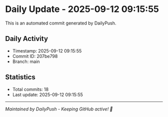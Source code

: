 # Daily Update - 2025-09-12 09:15:55

This is an automated commit generated by DailyPush.

## Daily Activity
- Timestamp: 2025-09-12 09:15:55
- Commit ID: 207be798
- Branch: main

## Statistics
- Total commits: 18
- Last update: 2025-09-12 09:15:55

---
*Maintained by DailyPush - Keeping GitHub active! 🚀*
